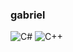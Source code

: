 ### gabriel

![C#](https://img.shields.io/badge/c%23-%23239120.svg?style=for-the-badge)
![C++](https://img.shields.io/badge/c++-f34b7d.svg?style=for-the-badge)
